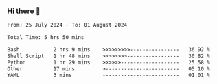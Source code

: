 ### Hi there 👋

<!--
**ututono/ututono** is a ✨ _special_ ✨ repository because its `README.md` (this file) appears on your GitHub profile.

Here are some ideas to get you started:

- 🔭 I’m currently working on ...
- 🌱 I’m currently learning ...
- 👯 I’m looking to collaborate on ...
- 🤔 I’m looking for help with ...
- 💬 Ask me about ...
- 📫 How to reach me: ...
- 😄 Pronouns: ...
- ⚡ Fun fact: ...
-->



<!--START_SECTION:waka-->

```txt
From: 25 July 2024 - To: 01 August 2024

Total Time: 5 hrs 50 mins

Bash           2 hrs 9 mins    >>>>>>>>>----------------   36.92 %
Shell Script   1 hr 48 mins    >>>>>>>>-----------------   30.82 %
Python         1 hr 29 mins    >>>>>>-------------------   25.58 %
Other          17 mins         >------------------------   05.10 %
YAML           3 mins          -------------------------   01.01 %
```

<!--END_SECTION:waka-->
